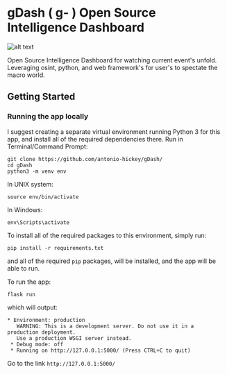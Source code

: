 # gDash ( g- ) Open Source Intelligence Dashboard

![alt text](https://i.ibb.co/9ckGBZp/2021-04-13-05-09.png)

Open Source Intelligence Dashboard for watching current event's unfold. Leveraging osint, python, and web framework's for user's to spectate the macro world.

## Getting Started

### Running the app locally
I suggest creating a separate virtual environment running Python 3 for this app, and install all of the required dependencies there. Run in Terminal/Command Prompt:
```
git clone https://github.com/antonio-hickey/gDash/
cd gDash
python3 -m venv env
```
In UNIX system: 

```
source env/bin/activate
```
In Windows: 

```
env\Scripts\activate
```

To install all of the required packages to this environment, simply run:

```
pip install -r requirements.txt
```

and all of the required `pip` packages, will be installed, and the app will be able to run.

To run the app:
```
flask run
```
which will output:

```
* Environment: production
   WARNING: This is a development server. Do not use it in a production deployment.
   Use a production WSGI server instead.
 * Debug mode: off
 * Running on http://127.0.0.1:5000/ (Press CTRL+C to quit)
```

Go to the link `http://127.0.0.1:5000/`
